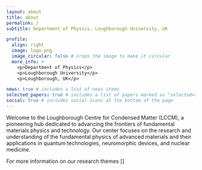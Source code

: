 ```yaml
---
layout: about
title: about
permalink: /
subtitle: Department of Physics, Loughborough University, UK 

profile:
  align: right
  image: logo.png
  image_circular: false # crops the image to make it circular
  more_info: >
    <p>Department of Physics</p>
    <p>Loughborough University</p>
    <p>Loughborough, UK</p>

news: true # includes a list of news items
selected_papers: true # includes a list of papers marked as "selected={true}"
social: true # includes social icons at the bottom of the page
---
```


Welcome to the Loughborough Centre for Condensed Matter (LCCM), a pioneering hub dedicated to advancing the frontiers of fundamental materials physics and technology. Our center focuses on the research and understanding of the fundamental physics of advanced materials and their applications in quantum technologies, neuromorphic devices, and nuclear medicine.

For more information on our research themes []

